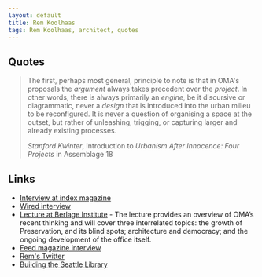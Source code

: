 ```yaml
---
layout: default
title: Rem Koolhaas
tags: Rem Koolhaas, architect, quotes
---
```


## Quotes

> The first, perhaps most general, principle to note is that in OMA's proposals
> the *argument* always takes precedent over the *project*. In other words,
> there is always primarily an *engine*, be it discursive or diagrammatic,
> never a *design* that is introduced into the urban milieu to be reconfigured.
> It is never a question of organising a space at the outset, but rather of
> unleashing, trigging, or capturing larger and already existing processes.
>
> <cite>Stanford Kwinter</cite>, Introduction to _Urbanism After Innocence:
> Four Projects_ in Assemblage 18


## Links

* [Interview at index magazine](http://www.indexmagazine.com/interviews/rem_koolhaas.shtml)
* [Wired interview](http://www.wired.com/wired/archive/4.07/koolhaas.html?pg#2&topic#)
* [Lecture at Berlage Institute](http://vimeo.com/25071414) - The lecture
  provides an overview of OMA’s recent thinking and will cover three
  interrelated topics: the growth of Preservation, and its blind spots;
  architecture and democracy; and the ongoing development of the office itself.
* [Feed magazine interview](http://www.feedmag.com/re/re114.2.html)
* [Rem's Twitter](http://www.twitter.com/remkoolhaas)
* [Building the Seattle Library](http://www.youtube.com/watch?v=1x0PA0Rnjho)
